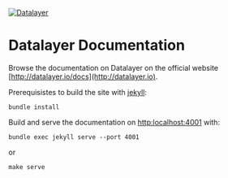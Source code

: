 [![Datalayer](http://datalayer.io/img/logo-datalayer-horizontal.png)](http://datalayer.io)

# Datalayer Documentation

Browse the documentation on Datalayer on the official website [http://datalayer.io/docs](http://datalayer.io).

Prerequisistes to build the site with [jekyll](https://jekyllrb.com):

```
bundle install
```

Build and serve the documentation on [http:localhost:4001](http:localhost:4001) with:

```
bundle exec jekyll serve --port 4001
```

or

```
make serve
```
